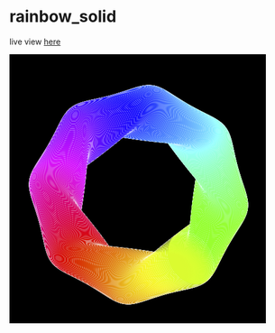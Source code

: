 # rainbow_solid
live view [here](https://www.openprocessing.org/sketch/648953)


![rainbow_solid](thumbnail.PNG)
